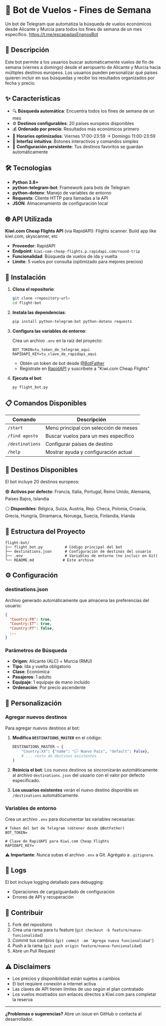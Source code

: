 # 🤖 Bot de Vuelos - Fines de Semana

Un bot de Telegram que automatiza la búsqueda de vuelos económicos desde Alicante y Murcia para todos los fines de semana de un mes específico. https://t.me/escapadasEnanosBot

## 📖 Descripción

Este bot permite a los usuarios buscar automáticamente vuelos de fin de semana (viernes a domingo) desde el aeropuerto de Alicante y Murcia hacia múltiples destinos europeos. Los usuarios pueden personalizar qué países quieren incluir en sus búsquedas y recibir los resultados organizados por fecha y precio.

## ✨ Características

- 🔍 **Búsqueda automática**: Encuentra todos los fines de semana de un mes
- ⚙️ **Destinos configurables**: 20 países europeos disponibles
- 💰 **Ordenado por precio**: Resultados más económicos primero
- 📅 **Horarios optimizados**: Viernes 17:00-23:59 → Domingo 11:00-23:59
- 🎯 **Interfaz intuitiva**: Botones interactivos y comandos simples
- 💾 **Configuración persistente**: Tus destinos favoritos se guardan automáticamente

## 🛠️ Tecnologías

- **Python 3.8+**
- **python-telegram-bot**: Framework para bots de Telegram
- **python-dotenv**: Manejo de variables de entorno
- **Requests**: Cliente HTTP para llamadas a la API
- **JSON**: Almacenamiento de configuración local

## 🌐 API Utilizada

**Kiwi.com Cheap Flights API** (via RapidAPI): Flights scanner. Build app like kiwi.com, skyscanner, etc

- **Proveedor**: RapidAPI
- **Endpoint**: `kiwi-com-cheap-flights.p.rapidapi.com/round-trip`
- **Funcionalidad**: Búsqueda de vuelos de ida y vuelta
- **Límite**: 5 vuelos por consulta (optimizado para mejores precios)

## 🚀 Instalación

1. **Clona el repositorio**:

   ```bash
   git clone <repository-url>
   cd flight-bot
   ```

2. **Instala las dependencias**:

   ```bash
   pip install python-telegram-bot python-dotenv requests
   ```

3. **Configura las variables de entorno**:

   Crea un archivo `.env` en la raíz del proyecto:

   ```env
   BOT_TOKEN=tu_token_de_telegram_aqui
   RAPIDAPI_KEY=tu_clave_de_rapidapi_aqui
   ```

   - Obtén un token de bot desde [@BotFather](https://t.me/botfather)
   - Regístrate en [RapidAPI](https://rapidapi.com) y suscríbete a "Kiwi.com Cheap Flights"

4. **Ejecuta el bot**:
   ```bash
   py flight_bot.py
   ```

## 📋 Comandos Disponibles

| Comando         | Descripción                           |
| --------------- | ------------------------------------- |
| `/start`        | Menú principal con selección de meses |
| `/find agosto`  | Buscar vuelos para un mes específico  |
| `/destinations` | Configurar países de destino          |
| `/help`         | Mostrar ayuda y configuración actual  |

## 🎯 Destinos Disponibles

El bot incluye 20 destinos europeos:

🟢 **Activos por defecto**: Francia, Italia, Portugal, Reino Unido, Alemania, Países Bajos, Islandia

⚪ **Disponibles**: Bélgica, Suiza, Austria, Rep. Checa, Polonia, Croacia, Grecia, Hungría, Dinamarca, Noruega, Suecia, Finlandia, Irlanda

## 📁 Estructura del Proyecto

```
flight-bot/
├── flight_bot.py          # Código principal del bot
├── destinations.json      # Configuración de destinos del usuario
├── .env                   # Variables de entorno (no incluir en Git)
└── README.md             # Este archivo
```

## ⚙️ Configuración

### destinations.json

Archivo generado automáticamente que almacena las preferencias del usuario:

```json
{
  "Country:FR": true,
  "Country:IT": true,
  "Country:PT": false,
  ...
}
```

### Parámetros de Búsqueda

- **Origen**: Alicante (ALC) + Murcia (RMU)
- **Tipo**: Ida y vuelta obligatorio
- **Clase**: Económica
- **Pasajeros**: 1 adulto
- **Equipaje**: 1 equipaje de mano incluido
- **Ordenación**: Por precio ascendente

## 🔧 Personalización

### Agregar nuevos destinos

Para agregar nuevos destinos al bot:

1. **Modifica `DESTINATIONS_MASTER`** en el código:

   ```python
   DESTINATIONS_MASTER = {
       "Country:XX": {"name": "🏳️ Nuevo País", "default": False},
       # ... resto de destinos existentes
   }
   ```

2. **Reinicia el bot**: Los nuevos destinos se sincronizarán automáticamente al archivo `destinations.json` del usuario con el valor por defecto especificado.

3. **Los usuarios existentes** verán el nuevo destino disponible en `/destinations` automáticamente.

### Variables de entorno

Crea un archivo `.env` para documentar las variables necesarias:

```env
# Token del bot de Telegram (obtener desde @BotFather)
BOT_TOKEN=

# Clave de RapidAPI para Kiwi.com Cheap Flights
RAPIDAPI_KEY=
```

⚠️ **Importante**: Nunca subas el archivo `.env` a Git. Agrégalo a `.gitignore`.

## 📝 Logs

El bot incluye logging detallado para debugging:

- Operaciones de carga/guardado de configuración
- Errores de API y recuperación

## 🤝 Contribuir

1. Fork del repositorio
2. Crea una rama para tu feature (`git checkout -b feature/nueva-funcionalidad`)
3. Commit tus cambios (`git commit -am 'Agrega nueva funcionalidad'`)
4. Push a la rama (`git push origin feature/nueva-funcionalidad`)
5. Abre un Pull Request

## ⚠️ Disclaimers

- Los precios y disponibilidad están sujetos a cambios
- El bot requiere conexión a internet activa
- Las claves de API tienen límites de uso según el plan contratado
- Los vuelos mostrados son enlaces directos a Kiwi.com para completar la reserva

---

**¿Problemas o sugerencias?** Abre un issue en GitHub o contacta al desarrollador.
